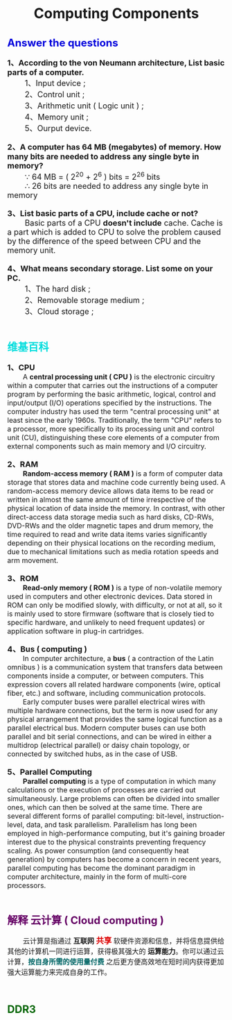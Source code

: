 **<center><font size="6">Computing Components</font></center>**<br><br>
**<font size="5" color="#0000dd">Answer the questions</font>**<br><br>
**<font size="4">1、According to the von Neumann architecture, List basic parts of a 
computer.</font>**<br>
<font size="4">&nbsp;&nbsp;&nbsp;&nbsp;&nbsp;&nbsp;&nbsp;&nbsp;1、Input device ;<br>&nbsp;&nbsp;&nbsp;&nbsp;&nbsp;&nbsp;&nbsp;&nbsp;2、Control unit ;<br>&nbsp;&nbsp;&nbsp;&nbsp;&nbsp;&nbsp;&nbsp;&nbsp;3、Arithmetic unit ( Logic unit ) ;<br>&nbsp;&nbsp;&nbsp;&nbsp;&nbsp;&nbsp;&nbsp;&nbsp;4、Memory unit ;<br>&nbsp;&nbsp;&nbsp;&nbsp;&nbsp;&nbsp;&nbsp;&nbsp;5、Ourput device.</font><br><br>
**<font size="4">2、A computer has 64 MB (megabytes) of memory. How many bits are needed to address any single byte in memory?</font>**<br>
<font size="4">&nbsp;&nbsp;&nbsp;&nbsp;&nbsp;&nbsp;&nbsp;&nbsp;$\because$ 64 MB = ( 2<sup>20</sup> + 2<sup>6</sup> ) bits  = 2<sup>26</sup> bits<br>
&nbsp;&nbsp;&nbsp;&nbsp;&nbsp;&nbsp;&nbsp;&nbsp;$\therefore$ 26 bits are needed to address any single byte in memory</font><br><br>
**<font size="4">3、List basic parts of a CPU, include cache or not?</font>**<br>
<font size="4">&nbsp;&nbsp;&nbsp;&nbsp;&nbsp;&nbsp;&nbsp;&nbsp;Basic parts of a CPU **doesn't include** cache. Cache is a part which is added to CPU to solve the problem caused by the difference of the speed between CPU and the memory unit.</font><br><br>
**<font size="4">4、What means secondary storage. List some on your PC.</font>**<br>
<font size="4">&nbsp;&nbsp;&nbsp;&nbsp;&nbsp;&nbsp;&nbsp;&nbsp;1、The hard disk ;<br>&nbsp;&nbsp;&nbsp;&nbsp;&nbsp;&nbsp;&nbsp;&nbsp;2、Removable storage medium ;<br>&nbsp;&nbsp;&nbsp;&nbsp;&nbsp;&nbsp;&nbsp;&nbsp;3、Cloud storage ;</font><br><br><br><br>
**<font size="5" color="#00dddd">维基百科</font>**<br><br>
**<font size="4">1、CPU</font>**<br>
<font size="3">&nbsp;&nbsp;&nbsp;&nbsp;&nbsp;&nbsp;&nbsp;&nbsp;A **central processing unit ( CPU )** is the electronic circuitry within a computer that carries out the instructions of a computer program by performing the basic arithmetic, logical, control and input/output (I/O) operations specified by the instructions. The computer industry has used the term "central processing unit" at least since the early 1960s. Traditionally, the term "CPU" refers to a processor, more specifically to its processing unit and control unit (CU), distinguishing these core elements of a computer from external components such as main memory and I/O circuitry.</font><br><br>
**<font size="4">2、RAM</font>**<br>
<font size="3">&nbsp;&nbsp;&nbsp;&nbsp;&nbsp;&nbsp;&nbsp;&nbsp;**Random-access memory ( RAM )** is a form of computer data storage that stores data and machine code currently being used. A random-access memory device allows data items to be read or written in almost the same amount of time irrespective of the physical location of data inside the memory. In contrast, with other direct-access data storage media such as hard disks, CD-RWs, DVD-RWs and the older magnetic tapes and drum memory, the time required to read and write data items varies significantly depending on their physical locations on the recording medium, due to mechanical limitations such as media rotation speeds and arm movement. </font><br><br>
**<font size="4">3、ROM</font>**<br>
<font size="3">&nbsp;&nbsp;&nbsp;&nbsp;&nbsp;&nbsp;&nbsp;&nbsp;**Read-only memory ( ROM )** is a type of non-volatile memory used in computers and other electronic devices. Data stored in ROM can only be modified slowly, with difficulty, or not at all, so it is mainly used to store firmware (software that is closely tied to specific hardware, and unlikely to need frequent updates) or application software in plug-in cartridges. </font><br><br>
**<font size="4">4、Bus ( computing )</font>**<br>
<font size="3">&nbsp;&nbsp;&nbsp;&nbsp;&nbsp;&nbsp;&nbsp;&nbsp;In computer architecture, a **bus** ( a contraction of the Latin omnibus ) is a communication system that transfers data between components inside a computer, or between computers. This expression covers all related hardware components (wire, optical fiber, etc.) and software, including communication protocols.
&nbsp;&nbsp;&nbsp;&nbsp;&nbsp;&nbsp;&nbsp;&nbsp;Early computer buses were parallel electrical wires with multiple hardware connections, but the term is now used for any physical arrangement that provides the same logical function as a parallel electrical bus. Modern computer buses can use both parallel and bit serial connections, and can be wired in either a multidrop (electrical parallel) or daisy chain topology, or connected by switched hubs, as in the case of USB. </font><br><br>
**<font size="4">5、Parallel Computing</font>**<br>
<font size="3">&nbsp;&nbsp;&nbsp;&nbsp;&nbsp;&nbsp;&nbsp;&nbsp;**Parallel computing** is a type of computation in which many calculations or the execution of processes are carried out simultaneously. Large problems can often be divided into smaller ones, which can then be solved at the same time. There are several different forms of parallel computing: bit-level, instruction-level, data, and task parallelism. Parallelism has long been employed in high-performance computing, but it's gaining broader interest due to the physical constraints preventing frequency scaling. As power consumption (and consequently heat generation) by computers has become a concern in recent years, parallel computing has become the dominant paradigm in computer architecture, mainly in the form of multi-core processors.</font><br><br><br><br>
**<font size="5" color="#660066">解释 云计算 ( Cloud computing ) </font>**<br><br>
<font size="3">&nbsp;&nbsp;&nbsp;&nbsp;&nbsp;&nbsp;&nbsp;&nbsp;云计算是指通过 **互联网** **<font size="4" color="#dd0000">共享</font>** 软硬件资源和信息，并将信息提供给其他的计算机一同进行运算，获得极其强大的 **运算能力**。你可以通过云计算，**<font color="#006666">按自身所需的使用量付费</font>** 之后更方便高效地在短时间内获得更加强大运算能力来完成自身的工作。<br><br><br><br>
**<font size="5" color="#006600">DDR3</font>**<br><br>



&nbsp;&nbsp;&nbsp;&nbsp;&nbsp;&nbsp;&nbsp;&nbsp;